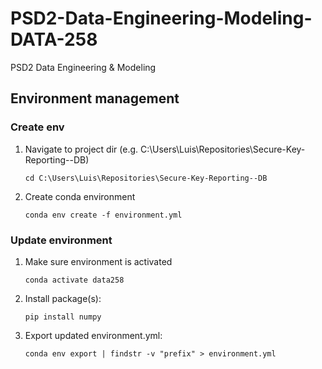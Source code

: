 # PSD2-Data-Engineering-Modeling-DATA-258
PSD2 Data Engineering &amp; Modeling


## Environment management

### Create env

1. Navigate to project dir (e.g. C:\Users\Luis\Repositories\Secure-Key-Reporting--DB)

    ```cd C:\Users\Luis\Repositories\Secure-Key-Reporting--DB```

1. Create conda environment

    ```conda env create -f environment.yml```

### Update environment
1. Make sure environment is activated

    ```conda activate data258```

1. Install package(s):

    ```pip install numpy```

1. Export updated environment.yml:

    ```conda env export | findstr -v "prefix" > environment.yml```

